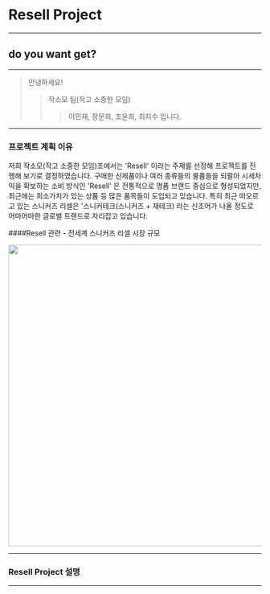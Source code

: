 # Resell Project

---------------

## do you want get?

---------------

> 안녕하세요!
>> 작소모 팀(작고 소중한 모임)
>>> 이민재, 장문희, 조윤희, 최지수 입니다.

--------------

### 프로젝트 계획 이유

저희 작소모(작고 소중한 모임)조에서는 'Resell' 이라는 주제를 선정해 프로젝트를 진행해 보기로 결정하였습니다. 구매한 신제품이나 여러 종류들의 물품들을 되팔아 시세차익을 확보하는 소비 방식인 'Resell' 은 전통적으로 명품 브랜드 중심으로 형성되었지만, 최근에는 희소가치가 있는 상품 등 많은 품목들이 도입되고 있습니다. 특히 최근 떠오르고 있는 스니커즈 리셀은 '스니커테크(스니커즈 + 재테크) 라는 신조어가 나올 정도로 어마어마한 글로벌 트렌드로 자리잡고 있습니다. 

####Resell 관련 - 전세계 스니커즈 리셀 시장 규모

<div>
    <img width="600" src="https://user-images.githubusercontent.com/73863771/102001950-f43d7d00-3d3a-11eb-9d51-95bc2f9aaea3.png">
</div>

--------------

### Resell Project 설명

--------------




